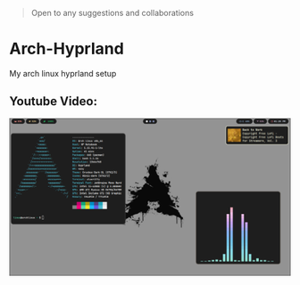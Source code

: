 > Open to any suggestions and collaborations 
# Arch-Hyprland
My arch linux hyprland setup 

## Youtube Video:

[![Youtube Video](./screenshot.png)](https://www.youtube.com/watch?v=Y_6kHCsSPRk&lc=UgwOJ1boNcTiokyl_Yp4AaABAg)
